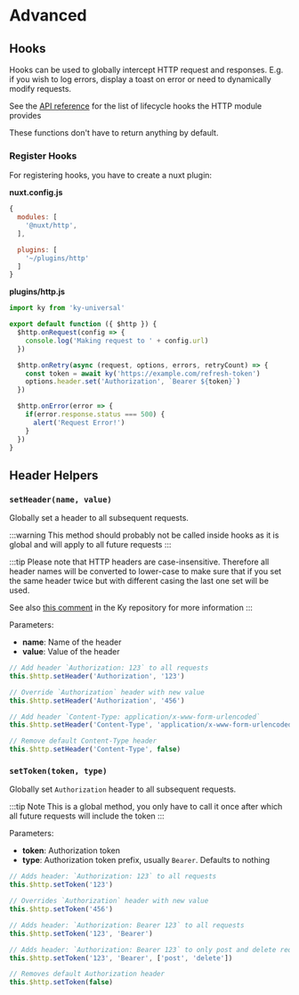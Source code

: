 # Advanced

## Hooks

Hooks can be used to globally intercept HTTP request and responses. E.g. if you wish to log errors, display a toast on error or need to dynamically modify requests.

See the [API reference](/api/#hooks) for the list of lifecycle hooks the HTTP module provides

These functions don't have to return anything by default.

### Register Hooks

For registering hooks, you have to create a nuxt plugin:

**nuxt.config.js**

```js
{
  modules: [
    '@nuxt/http',
  ],

  plugins: [
    '~/plugins/http'
  ]
}
```

**plugins/http.js**

```js
import ky from 'ky-universal'

export default function ({ $http }) {
  $http.onRequest(config => {
    console.log('Making request to ' + config.url)
  })

  $http.onRetry(async (request, options, errors, retryCount) => {
    const token = await ky('https://example.com/refresh-token')
    options.header.set('Authorization', `Bearer ${token}`)
  })

  $http.onError(error => {
    if(error.response.status === 500) {
      alert('Request Error!')
    }
  })
}
```

## Header Helpers

### `setHeader(name, value)`

Globally set a header to all subsequent requests.

:::warning
This method should probably not be called inside hooks as it is global and will apply to all future requests
:::

:::tip
Please note that HTTP headers are case-insensitive. Therefore all header names will be converted to lower-case to make sure that if you set the same header twice but with different casing the last one set will be used.

See also [this comment](https://github.com/sindresorhus/ky/issues/105#issuecomment-470169100) in the Ky repository for more information
:::

Parameters:

* **name**: Name of the header
* **value**: Value of the header

```js
// Add header `Authorization: 123` to all requests
this.$http.setHeader('Authorization', '123')

// Override `Authorization` header with new value
this.$http.setHeader('Authorization', '456')

// Add header `Content-Type: application/x-www-form-urlencoded`
this.$http.setHeader('Content-Type', 'application/x-www-form-urlencoded')

// Remove default Content-Type header
this.$http.setHeader('Content-Type', false)
```

### `setToken(token, type)`

Globally set `Authorization` header to all subsequent requests.

:::tip Note
This is a global method, you only have to call it once after which all future requests will include the token
:::

Parameters:

* **token**: Authorization token
* **type**: Authorization token prefix, usually `Bearer`. Defaults to nothing

```js
// Adds header: `Authorization: 123` to all requests
this.$http.setToken('123')

// Overrides `Authorization` header with new value
this.$http.setToken('456')

// Adds header: `Authorization: Bearer 123` to all requests
this.$http.setToken('123', 'Bearer')

// Adds header: `Authorization: Bearer 123` to only post and delete requests
this.$http.setToken('123', 'Bearer', ['post', 'delete'])

// Removes default Authorization header
this.$http.setToken(false)
```
